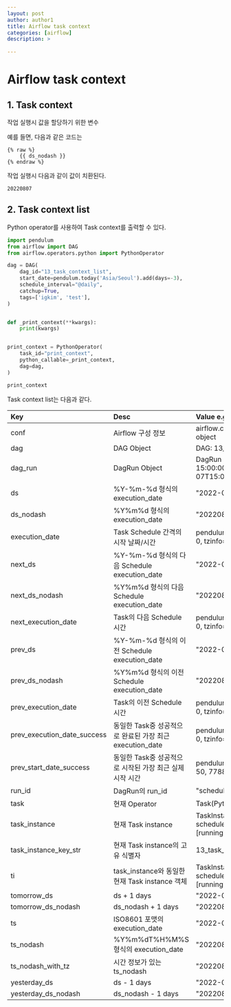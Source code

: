 ```yaml
---
layout: post
author: author1
title: Airflow task context
categories: [airflow]
description: >
  
---
```


# Airflow task context

## 1. Task context

작업 실행시 값을 할당하기 위한 변수

예를 들면, 다음과 같은 코드는  
```
{% raw %}
    {{ ds_nodash }}
{% endraw %}
``` 

작업 실행시 다음과 같이 값이 치환된다.  
```
20220807
```

## 2. Task context list

Python operator를 사용하여 Task context를 출력할 수 있다.

```python
import pendulum
from airflow import DAG
from airflow.operators.python import PythonOperator

dag = DAG(
    dag_id="13_task_context_list",
    start_date=pendulum.today('Asia/Seoul').add(days=-3),
    schedule_interval="@daily",
    catchup=True,
    tags=['igkim', 'test'],
)


def _print_context(**kwargs):
    print(kwargs)


print_context = PythonOperator(
    task_id="print_context",
    python_callable=_print_context,
    dag=dag,
)

print_context
```

Task context list는 다음과 같다.

|Key|Desc|Value e.g.|
|:---|:---|:---|
|conf|Airflow 구성 정보|airflow.configuration.AirflowConfigParser object|
|dag|DAG Object|DAG: 13_task_context_list|
|dag_run|DagRun Object|DagRun 13_task_context_list @ 2022-08-07 15:00:00+00:00: scheduled__2022-08-07T15:00:00+00:00, externally triggered: False|
|ds|%Y-%m-%d 형식의 execution_date|"2022-08-07"|
|ds_nodash|%Y%m%d 형식의 execution_date|"20220807"|
|execution_date|Task Schedule 간격의 시작 날짜/시간|pendulum.datetime.DateTime(2022, 8, 7, 15, 0, 0, tzinfo=Timezone('UTC'))|
|next_ds|%Y-%m-%d 형식의 다음 Schedule execution_date|"2022-08-08"|
|next_ds_nodash|%Y%m%d 형식의 다음 Schedule execution_date|"20220808"|
|next_execution_date|Task의 다음 Schedule 시간|pendulum.datetime.DateTime(2022, 8, 8, 15, 0, 0, tzinfo=Timezone('UTC'))|
|prev_ds|%Y-%m-%d 형식의 이전 Schedule execution_date|"2022-08-06"|
|prev_ds_nodash|%Y%m%d 형식의 이전 Schedule execution_date|"20220806"|
|prev_execution_date|Task의 이전 Schedule 시간|pendulum.datetime.DateTime(2022, 8, 6, 15, 0, 0, tzinfo=Timezone('UTC'))|
|prev_execution_date_success|동일한 Task중 성공적으로 완료된 가장 최근 execution_date|pendulum.datetime.DateTime(2022, 8, 6, 15, 0, 0, tzinfo=Timezone('UTC'))|
|prev_start_date_success|동일한 Task중 성공적으로 시작된 가장 최근 실제 시작 시간|pendulum.datetime.DateTime(2022, 8, 9, 4, 53, 50, 778836, tzinfo=Timezone('UTC'))|
|run_id|DagRun의 run_id|"scheduled__2022-08-07T15:00:00+00:00"|
|task|현재 Operator|Task(PythonOperator): print_context|
|task_instance|현재 Task instance|TaskInstance: 13_task_context_list.print_context scheduled__2022-08-07T15:00:00+00:00 [running]|
|task_instance_key_str|현재 Task instance의 고유 식별자|13_task_context_list__print_context__20220807|
|ti|task_instance와 동일한 현재 Task instance 객체|TaskInstance: 13_task_context_list.print_context scheduled__2022-08-07T15:00:00+00:00 [running]|
|tomorrow_ds|ds + 1 days|"2022-08-08"|
|tomorrow_ds_nodash|ds_nodash + 1 days|"20220808"|
|ts|ISO8601 포맷의 execution_date|"2022-08-07T15:00:00+00:00"|
|ts_nodash|%Y%m%dT%H%M%S 형식의 execution_date|"20220807T150000"|
|ts_nodash_with_tz|시간 정보가 있는 ts_nodash|"20220807T150000+0000"|
|yesterday_ds|ds - 1 days|"2022-08-06"|
|yesterday_ds_nodash|ds_nodash - 1 days|"20220806|